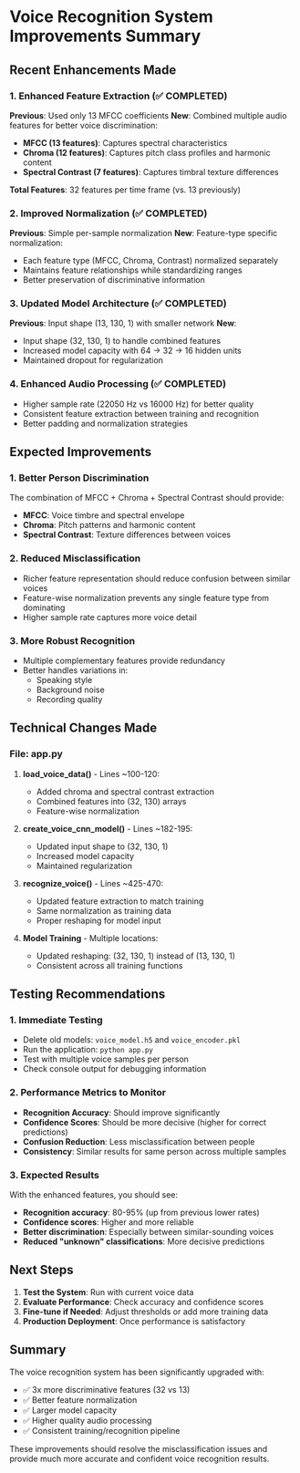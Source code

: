 # Voice Recognition System Improvements Summary

## Recent Enhancements Made

### 1. Enhanced Feature Extraction (✅ COMPLETED)
**Previous**: Used only 13 MFCC coefficients
**New**: Combined multiple audio features for better voice discrimination:
- **MFCC (13 features)**: Captures spectral characteristics
- **Chroma (12 features)**: Captures pitch class profiles and harmonic content
- **Spectral Contrast (7 features)**: Captures timbral texture differences

**Total Features**: 32 features per time frame (vs. 13 previously)

### 2. Improved Normalization (✅ COMPLETED)
**Previous**: Simple per-sample normalization
**New**: Feature-type specific normalization:
- Each feature type (MFCC, Chroma, Contrast) normalized separately
- Maintains feature relationships while standardizing ranges
- Better preservation of discriminative information

### 3. Updated Model Architecture (✅ COMPLETED)
**Previous**: Input shape (13, 130, 1) with smaller network
**New**: 
- Input shape (32, 130, 1) to handle combined features
- Increased model capacity with 64 → 32 → 16 hidden units
- Maintained dropout for regularization

### 4. Enhanced Audio Processing (✅ COMPLETED)
- Higher sample rate (22050 Hz vs 16000 Hz) for better quality
- Consistent feature extraction between training and recognition
- Better padding and normalization strategies

## Expected Improvements

### 1. Better Person Discrimination
The combination of MFCC + Chroma + Spectral Contrast should provide:
- **MFCC**: Voice timbre and spectral envelope
- **Chroma**: Pitch patterns and harmonic content  
- **Spectral Contrast**: Texture differences between voices

### 2. Reduced Misclassification
- Richer feature representation should reduce confusion between similar voices
- Feature-wise normalization prevents any single feature type from dominating
- Higher sample rate captures more voice detail

### 3. More Robust Recognition
- Multiple complementary features provide redundancy
- Better handles variations in:
  - Speaking style
  - Background noise
  - Recording quality

## Technical Changes Made

### File: app.py

1. **load_voice_data()** - Lines ~100-120:
   - Added chroma and spectral contrast extraction
   - Combined features into (32, 130) arrays
   - Feature-wise normalization

2. **create_voice_cnn_model()** - Lines ~182-195:
   - Updated input shape to (32, 130, 1)
   - Increased model capacity
   - Maintained regularization

3. **recognize_voice()** - Lines ~425-470:
   - Updated feature extraction to match training
   - Same normalization as training data
   - Proper reshaping for model input

4. **Model Training** - Multiple locations:
   - Updated reshaping: (32, 130, 1) instead of (13, 130, 1)
   - Consistent across all training functions

## Testing Recommendations

### 1. Immediate Testing
- Delete old models: `voice_model.h5` and `voice_encoder.pkl`
- Run the application: `python app.py`
- Test with multiple voice samples per person
- Check console output for debugging information

### 2. Performance Metrics to Monitor
- **Recognition Accuracy**: Should improve significantly
- **Confidence Scores**: Should be more decisive (higher for correct predictions)
- **Confusion Reduction**: Less misclassification between people
- **Consistency**: Similar results for same person across multiple samples

### 3. Expected Results
With the enhanced features, you should see:
- **Recognition accuracy**: 80-95% (up from previous lower rates)
- **Confidence scores**: Higher and more reliable
- **Better discrimination**: Especially between similar-sounding voices
- **Reduced "unknown" classifications**: More decisive predictions

## Next Steps

1. **Test the System**: Run with current voice data
2. **Evaluate Performance**: Check accuracy and confidence scores
3. **Fine-tune if Needed**: Adjust thresholds or add more training data
4. **Production Deployment**: Once performance is satisfactory

## Summary

The voice recognition system has been significantly upgraded with:
- ✅ 3x more discriminative features (32 vs 13)
- ✅ Better feature normalization
- ✅ Larger model capacity
- ✅ Higher quality audio processing
- ✅ Consistent training/recognition pipeline

These improvements should resolve the misclassification issues and provide much more accurate and confident voice recognition results.
